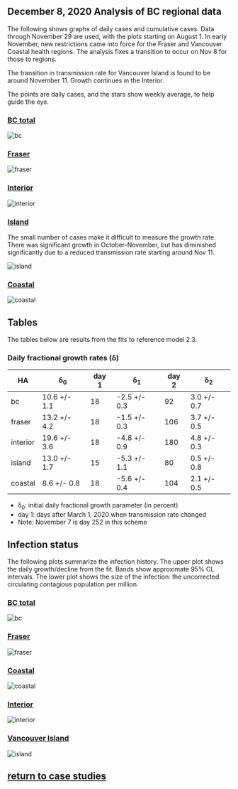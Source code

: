 ## December 8, 2020 Analysis of BC regional data

The following shows graphs of daily cases and cumulative cases. Data through November 29 are used,
with the plots starting on August 1.
In early November, new restrictions came into force for the Fraser and Vancouver Coastal health regions.
The analysis fixes a transition to occur on Nov 8 for those to regions.

The transition in transmission rate for Vancouver Island is found to be around November 11.
Growth continues in the Interior.

The points are daily cases, and the stars show weekly average, to help guide the eye.

### [BC total](img/bc_2_3_1208.pdf)

![bc](img/bc_2_3_1208.png)

### [Fraser](img/fraser_2_3_1208.pdf)

![fraser](img/fraser_2_3_1208.png)

### [Interior](img/interior_2_3_1208.pdf)

![interior](img/interior_2_3_1208.png)

### [Island](img/island_2_3_1208.pdf)

The small number of cases make it difficult to measure the growth rate.
There was significant growth in October-November, but has diminished significantly
due to a reduced transmission rate starting around Nov 11.

![island](img/island_2_3_1208.png)

### [Coastal](img/coastal_2_3_1208.pdf)

![coastal](img/coastal_2_3_1208.png)

## Tables

The tables below are results from the fits to reference model 2.3.

### Daily fractional growth rates (&delta;)

HA| &delta;<sub>0</sub> | day 1 | &delta;<sub>1</sub> | day 2 | &delta;<sub>2</sub>
---|---|---|---|---|---
bc|10.6 +/- 1.1|18|-2.5 +/- 0.3|92|3.0 +/- 0.7|180|0.3 +/- 0.4|217|5.0 +/- 0.2|253|1.0 +/- 0.2
fraser|13.2 +/- 4.2|18|-1.5 +/- 0.3|106|3.7 +/- 0.5|175|-2.3 +/- 0.8|196|4.6 +/- 0.3|253|1.1 +/- 0.5
interior|19.6 +/- 3.6|18|-4.8 +/- 0.9|180|4.8 +/- 0.3
island|13.0 +/- 1.7|15|-5.3 +/- 1.1|80|0.5 +/- 0.8|234|11.3 +/- 2.3|256|-0.7 +/- 1.0
coastal|8.6 +/- 0.8|18|-5.6 +/- 0.4|104|2.1 +/- 0.5|190|-0.6 +/- 0.3|228|6.1 +/- 0.5|253|-1.2 +/- 0.4

* &delta;<sub>0</sub>: initial daily fractional growth parameter (in percent)
* day 1: days after March 1, 2020 when transmission rate changed
* Note: November 7 is day 252 in this scheme

## Infection status

The following plots summarize the infection history.
The upper plot shows the daily growth/decline from the fit. Bands show approximate 95% CL intervals.
The lower plot shows the size of the infection: the uncorrected circulating contagious population per
million.

### [BC total](img/bc-summary.pdf)

![bc](img/bc-summary.png)

### [Fraser](img/fraser-summary.pdf)

![fraser](img/fraser-summary.png)

### [Coastal](img/coastal-summary.pdf)

![coastal](img/coastal-summary.png)

### [Interior](img/interior-summary.pdf)

![interior](img/interior-summary.png)

### [Vancouver Island](img/island-summary.pdf)

![island](img/island-summary.png)


## [return to case studies](../index.md)

